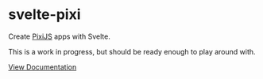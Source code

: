 # svelte-pixi

Create [PixiJS](https://www.pixijs.com) apps with Svelte.

This is a work in progress, but should be ready enough to play around with.

[View Documentation](https://svelte-pixi.com)
